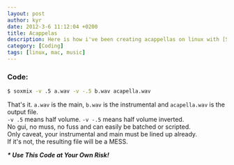 ```yaml
---
layout: post
author: kyr
date: 2012-3-6 11:12:04 +0200
title: Acappelas
description: Here is how i've been creating acappellas on linux with [SoX](http://sox.sourceforge.net "SoX - Sound eXchange") a cross-platform command line audio utility tool that works on Linux, Windows and MacOS.
category: [Coding]
tags: [linux, mac, music]
---
```


### Code:

```sh
$ soxmix -v .5 a.wav -v -.5 b.wav acapella.wav
```

That's it. `a.wav` is the main, `b.wav` is the instrumental and `acapella.wav` is the output file.    
`-v .5` means half volume. `-v -.5` means half volume inverted.    
No gui, no muss, no fuss and can easily be batched or scripted.    
Only caveat, your instrumental and main must be lined up already.    
If it's not, the resulting file will be a MESS.

***\* Use This Code at Your Own Risk!***
